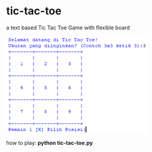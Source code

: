# tic-tac-toe
a text based Tic Tac Toe Game with flexible board

![example](example.png)

how to play:
<b>python tic-tac-toe.py</b>

